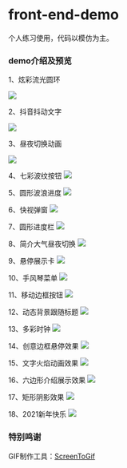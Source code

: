 # front-end-demo
个人练习使用，代码以模仿为主。

### demo介绍及预览

1、炫彩流光圆环

![](https://cdn.jsdelivr.net/gh/2lifetop/front-end-demo@0.02/demo001/demo001.gif)

2、抖音抖动文字

![](https://cdn.jsdelivr.net/gh/2lifetop/front-end-demo@0.02/demo002/demo002.gif)

3、昼夜切换动画

![](https://cdn.jsdelivr.net/gh/2lifetop/front-end-demo@0.02/demo003/demo003.gif)

4、七彩波纹按钮
![](https://cdn.jsdelivr.net/gh/2lifetop/front-end-demo@0.02/demo004/demo004.gif)

5、圆形波浪进度
![](https://cdn.jsdelivr.net/gh/2lifetop/front-end-demo@0.02/demo005/demo005.gif)

6、快视弹窗
![](https://cdn.jsdelivr.net/gh/2lifetop/front-end-demo@0.02/demo006/demo006.gif)

7、圆形进度栏
![](https://cdn.jsdelivr.net/gh/2lifetop/front-end-demo@0.02/demo007/demo007.gif)

8、简介大气昼夜切换
![](https://cdn.jsdelivr.net/gh/2lifetop/front-end-demo@0.02/demo008/demo008.gif)

9、悬停展示卡
![](https://cdn.jsdelivr.net/gh/2lifetop/front-end-demo@0.02/demo009/demo009.gif)

10、手风琴菜单
![](https://cdn.jsdelivr.net/gh/2lifetop/front-end-demo@0.02/demo010/demo010.gif)

11、移动边框按钮
![](https://cdn.jsdelivr.net/gh/2lifetop/front-end-demo@0.02/demo011/demo011.gif)

12、动态背景跟随标题
![](https://cdn.jsdelivr.net/gh/2lifetop/front-end-demo@0.02/demo012/demo012.gif)

13、多彩时钟
![](https://cdn.jsdelivr.net/gh/2lifetop/front-end-demo@0.02/demo013/demo013.gif)

14、创意边框悬停效果
![](https://cdn.jsdelivr.net/gh/2lifetop/front-end-demo@0.02/demo014/demo014.gif)

15、文字火焰动画效果
![](https://cdn.jsdelivr.net/gh/2lifetop/front-end-demo@0.02/demo015/demo015.gif)

16、六边形介绍展示效果
![](https://cdn.jsdelivr.net/gh/2lifetop/front-end-demo@0.02/demo016/demo016.gif)

17、矩形阴影效果
![](https://github.com/2lifetop/front-end-demo/demo017/demo017.png)

18、2021新年快乐
![](https://github.com/2lifetop/front-end-demo/demo018/demo018.gif)
### 特别鸣谢
GIF制作工具：[ScreenToGif](https://github.com/NickeManarin/ScreenToGif/)
